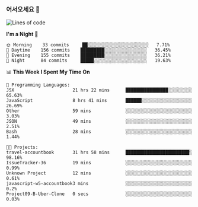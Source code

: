 ### 어서오세요 👋

<!--START_SECTION:waka-->
![Lines of code](https://img.shields.io/badge/From%20Hello%20World%20I%27ve%20Written-392601%20lines%20of%20code-blue)

**I'm a Night 🦉** 

```text
🌞 Morning    33 commits     ██░░░░░░░░░░░░░░░░░░░░░░░   7.71% 
🌆 Daytime    156 commits    █████████░░░░░░░░░░░░░░░░   36.45% 
🌃 Evening    155 commits    █████████░░░░░░░░░░░░░░░░   36.21% 
🌙 Night      84 commits     █████░░░░░░░░░░░░░░░░░░░░   19.63%

```


📊 **This Week I Spent My Time On** 

```text
💬 Programming Languages: 
JSX                      21 hrs 22 mins      ████████████████░░░░░░░░░   65.63% 
JavaScript               8 hrs 41 mins       ██████░░░░░░░░░░░░░░░░░░░   26.69% 
Other                    59 mins             ░░░░░░░░░░░░░░░░░░░░░░░░░   3.03% 
JSON                     49 mins             ░░░░░░░░░░░░░░░░░░░░░░░░░   2.51% 
Bash                     28 mins             ░░░░░░░░░░░░░░░░░░░░░░░░░   1.44%

🐱‍💻 Projects: 
travel-accountbook       31 hrs 58 mins      ████████████████████████░   98.16% 
IssueTracker-36          19 mins             ░░░░░░░░░░░░░░░░░░░░░░░░░   0.99% 
Unknown Project          12 mins             ░░░░░░░░░░░░░░░░░░░░░░░░░   0.61% 
javascript-w5-accountbook3 mins              ░░░░░░░░░░░░░░░░░░░░░░░░░   0.2% 
Project09-B-Uber-Clone   0 secs              ░░░░░░░░░░░░░░░░░░░░░░░░░   0.03%

```


<!--END_SECTION:waka-->

